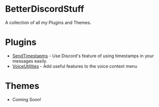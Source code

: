 # BetterDiscordStuff
A collection of all my Plugins and Themes.

# Plugins
- [SendTimestapms](https://www.taimoor.me/api/downloads/bd/SendTimestamps) - Use Discord's feature of using timestamps in your messages easily.
- [VoiceUtilities](https://www.taimoor.me/api/downloads/bd/VoiceUtilities) - Add useful features to the voice context menu

# Themes
- Coming Soon!